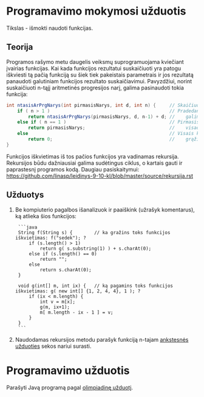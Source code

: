 
Programavimo mokymosi užduotis
========================
Tikslas - išmokti naudoti funkcijas.

Teorija
-------
Programos rašymo metu daugelis veiksmų suprogramuojama kviečiant įvairias funkcijas.
Kai kada funkcijos rezultatui suskaičiuoti yra patogu iškviesti tą pačią funkciją su šiek tiek
pakeistais parametrais ir jos rezultatą panaudoti galutiniam funkcijos rezultato suskaičiavimui.
Pavyzdžiui, norint suskaičiuoti n-tąjį aritmetinės progresijos narį, galima pasinaudoti tokia
funkcija:

```java
int ntasisArPrgNarys(int pirmasisNarys, int d, int n) {		// Skaičiuojame n-ąjį aritmetinės progresijos narį
	if ( n > 1 ) 											// Pradedant nuo antrojo, kiekvieną aritmetinė sprogresijos narį
		return ntasisArPrgNarys(pirmasisNarys, d, n-1) + d;	//    galima suskaičiuoti prie ankstesnio nario pridedant progresijos skirtumą d.
	else if ( n == 1 )										// Pirmasis narys
		return pirmasisNarys;								//    visada grąžinamas toks koks yra.
	else													// Visais kitais atvejais
		return 0;											//    grąžinamas 0.
}
```

Funkcijos iškvietimas iš tos pačios funkcijos yra vadinamas rekursija.
Rekursijos būdu dažniausiai galima sudėtingus ciklus, o kartais gauti ir paprastesnį programos kodą.
Daugiau pasiskaitymui: <https://github.com/linasp/leidinys-9-10-kl/blob/master/source/rekursija.rst>

Užduotys
--------
1. Be kompiuterio pagalbos išanalizuok ir paaiškink (užrašyk komentarus), ką atlieka šios funkcijos:

		```java
		String f(String s) {		// ka gražins toks funkcijos iškvietimas: f("sedek"); ?
			if (s.length() > 1)
				return g( s.substring(1) ) + s.charAt(0);
			else if (s.length() == 0)
				return "";
			else
				return s.charAt(0);
		}
		
		void g(int[] m, int ix) {	// ką pagamins toks funkcijos iškvietimas: g( new int[] {1, 2, 4, 4}, 1 ); ?
			if (ix < m.length) {
				int v = m[x];
				g(m, ix+1);
				m[ m.length - ix - 1 ] = v;
			}
		}
		```
2. Naudodamas rekursijos metodu parašyk funkciją n-tajam [ankstesnės užduoties](../step002/task.md) sekos nariui surasti.

Programavimo užduotis
=====================
Parašyti Javą programą pagal [olimpiadinę užduotį](task.md).
